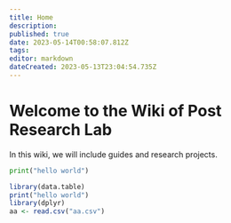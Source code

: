```yaml
---
title: Home
description: 
published: true
date: 2023-05-14T00:58:07.812Z
tags: 
editor: markdown
dateCreated: 2023-05-13T23:04:54.735Z
---
```


# Welcome to the Wiki of Post Research Lab
In this wiki, we will include guides and research projects.

```Python
print("hello world")
```

```r
library(data.table)
print("hello world")
library(dplyr)
aa <- read.csv("aa.csv")
```




